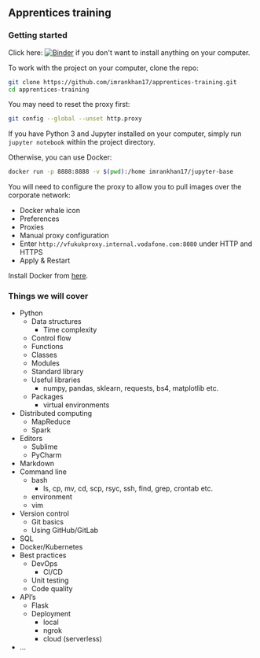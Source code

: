 ## Apprentices training

### Getting started

Click here: [![Binder](https://mybinder.org/badge_logo.svg)](https://mybinder.org/v2/gh/imrankhan17/apprentices-training/master) if you don't want to install anything on your computer.

To work with the project on your computer, clone the repo:
```bash
git clone https://github.com/imrankhan17/apprentices-training.git
cd apprentices-training
```

You may need to reset the proxy first:
```bash
git config --global --unset http.proxy
```

If you have Python 3 and Jupyter installed on your computer, simply run `jupyter notebook` within the project directory.

Otherwise, you can use Docker:
```bash
docker run -p 8888:8888 -v $(pwd):/home imrankhan17/jupyter-base
```

You will need to configure the proxy to allow you to pull images over the corporate network:
* Docker whale icon
* Preferences
* Proxies
* Manual proxy configuration
* Enter `http://vfukukproxy.internal.vodafone.com:8080` under HTTP and HTTPS
* Apply & Restart

Install Docker from [here](https://download.docker.com/mac/stable/Docker.dmg).

### Things we will cover

* Python
  * Data structures
      * Time complexity
  * Control flow
  * Functions
  * Classes
  * Modules
  * Standard library
  * Useful libraries
    * numpy, pandas, sklearn, requests, bs4, matplotlib etc.
  * Packages
    * virtual environments
* Distributed computing
  * MapReduce
  * Spark
* Editors
  * Sublime
  * PyCharm
* Markdown
* Command line
  * bash
    * ls, cp, mv, cd, scp, rsyc, ssh, find, grep, crontab etc.
  * environment
  * vim
* Version control
  * Git basics
  * Using GitHub/GitLab
* SQL
* Docker/Kubernetes
* Best practices
  * DevOps
    * CI/CD
  * Unit testing
  * Code quality
* API’s
  * Flask
  * Deployment
    * local
    * ngrok
    * cloud (serverless)
* ...
